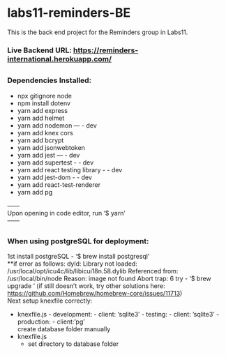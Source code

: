 # labs11-reminders-BE

This is the back end project for the Reminders group in Labs11.

### Live Backend URL: https://reminders-international.herokuapp.com/

##

### Dependencies Installed:

- npx gitignore node
- npm install dotenv
- yarn add express
- yarn add helmet
- yarn add nodemon — - dev
- yarn add knex cors
- yarn add bcrypt
- yarn add jsonwebtoken
- yarn add jest — - dev
- yarn add supertest - - dev
- yarn add react testing library - - dev
- yarn add jest-dom - - dev
- yarn add react-test-renderer
- yarn add pg

——
<br>
Upon opening in code editor, run ‘\$ yarn’
<br>
——

##

### When using postgreSQL for deployment:

1st install postgreSQL - ‘$ brew install postgresql’
<br>
**if error as follows: 
	dyld: Library not loaded: /usr/local/opt/icu4c/lib/libicui18n.58.dylib
  	Referenced from: /usr/local/bin/node
  	Reason: image not found
	Abort trap: 6
try - ‘$ brew upgrade ‘ (if still doesn’t work, try other solutions here: https://github.com/Homebrew/homebrew-core/issues/11713)
<br>
Next setup knexfile correctly:
<br>

- knexfile.js - development: - client: ‘sqlite3’ - testing: - client: ’sqlite3’ - production: - client:’pg’
  <br>
  create database folder manually
  <br>
- knexfile.js
  - set directory to database folder
